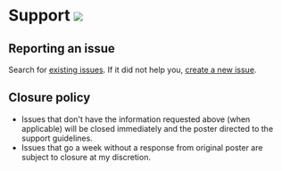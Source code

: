# Support [![](https://isitmaintained.com/badge/resolution/crazy-max/firefox-history-merger.svg)](https://isitmaintained.com/project/crazy-max/firefox-history-merger)

## Reporting an issue

Search for [existing issues](https://github.com/crazy-max/firefox-history-merger/issues?utf8=%E2%9C%93&q=). If it did not help you, [create a new issue](https://github.com/crazy-max/firefox-history-merger/issues).

## Closure policy

* Issues that don't have the information requested above (when applicable) will be closed immediately and the poster directed to the support guidelines.
* Issues that go a week without a response from original poster are subject to closure at my discretion.
